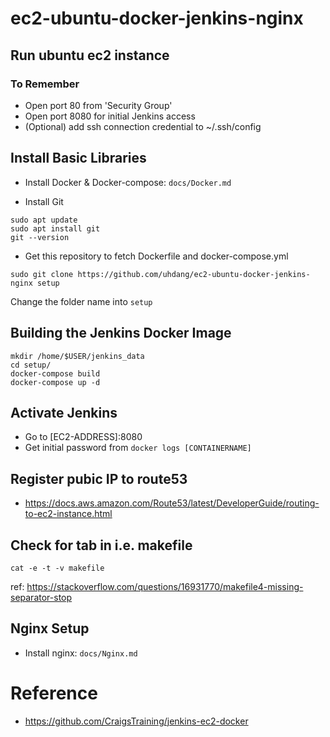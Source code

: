# ec2-ubuntu-docker-jenkins-nginx

## Run ubuntu ec2 instance

### To Remember
- Open port 80 from 'Security Group'
- Open port 8080 for initial Jenkins access
- (Optional) add ssh connection credential to ~/.ssh/config

## Install Basic Libraries

- Install Docker & Docker-compose: `docs/Docker.md`

- Install Git
```
sudo apt update
sudo apt install git
git --version
```

- Get this repository to fetch Dockerfile and docker-compose.yml
```
sudo git clone https://github.com/uhdang/ec2-ubuntu-docker-jenkins-nginx setup
```

Change the folder name into `setup`

## Building the Jenkins Docker Image

```
mkdir /home/$USER/jenkins_data
cd setup/
docker-compose build
docker-compose up -d
```

## Activate Jenkins

- Go to [EC2-ADDRESS]:8080
- Get initial password from `docker logs [CONTAINERNAME]`



## Register pubic IP to route53

- https://docs.aws.amazon.com/Route53/latest/DeveloperGuide/routing-to-ec2-instance.html



## Check for tab in i.e. makefile
```commandline
cat -e -t -v makefile
```

ref: https://stackoverflow.com/questions/16931770/makefile4-missing-separator-stop

## Nginx Setup

- Install nginx: `docs/Nginx.md`








# Reference
- https://github.com/CraigsTraining/jenkins-ec2-docker
